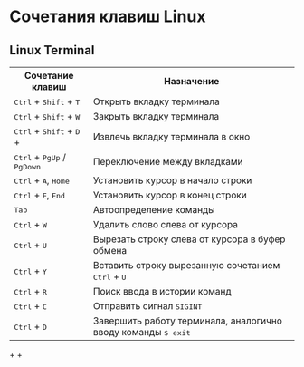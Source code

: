 # Сочетания клавиш Linux

## Linux Terminal

<table>
    <tr>
        <th>Сочетание клавиш</th>
        <th>Назначение</th>
    </tr>
    <tr>
        <td>
            <kbd>Ctrl</kbd> + 
            <kbd>Shift</kbd> + 
            <kbd>T</kbd>
        </td>
        <td>
            Открыть вкладку терминала
        </td>
    </tr>
    <tr>
        <td>
            <kbd>Ctrl</kbd> + 
            <kbd>Shift</kbd> + 
            <kbd>W</kbd>
        </td>
        <td>
            Закрыть вкладку терминала
        </td>
    </tr>
    <tr>
        <td>
            <kbd>Ctrl</kbd> +
            <kbd>Shift</kbd> +
            <kbd>D</kbd> +
        </td>
        <td>
            Извлечь вкладку терминала в окно
        </td>
    </tr>
    <tr>
        <td>
            <kbd>Ctrl</kbd> + 
            <kbd>PgUp</kbd> / 
            <kbd>PgDown</kbd>
        </td>
        <td>
            Переключение между вкладками
        </td>
    </tr>
    <tr>
        <td>
            <kbd>Ctrl</kbd> + 
            <kbd>A</kbd>, 
            <kbd>Home</kbd>
        </td>
        <td>
            Установить курсор в начало строки
        </td>
    </tr>
    <tr>
        <td>
            <kbd>Ctrl</kbd> + 
            <kbd>E</kbd>, 
            <kbd>End</kbd>
        </td>
        <td>
            Установить курсор в конец строки
        </td>
    </tr>
    <tr>
        <td>
            <kbd>Tab</kbd>
        </td>
        <td>
            Автоопределение команды
        </td>
    </tr>
    <tr>
        <td>
            <kbd>Ctrl</kbd> + 
            <kbd>W</kbd>
        </td>
        <td>
            Удалить слово слева от курсора
        </td>
    </tr>
    <tr>
        <td>
            <kbd>Ctrl</kbd> + 
            <kbd>U</kbd>
        </td>
        <td>
            Вырезать строку слева от курсора в буфер обмена
        </td>
    </tr>
    <tr>
        <td>
            <kbd>Ctrl</kbd> + 
            <kbd>Y</kbd>
        </td>
        <td>
            Вставить строку вырезанную сочетанием <kbd>Ctrl</kbd> + <kbd>U</kbd>
        </td>
    </tr>
    <tr>
        <td>
            <kbd>Ctrl</kbd> + 
            <kbd>R</kbd>
        </td>
        <td>
            Поиск ввода в истории команд
        </td>
    </tr>
    <tr>
        <td>
            <kbd>Ctrl</kbd> + 
            <kbd>C</kbd>
        </td>
        <td>
            Отправить сигнал <kbd>SIGINT</kbd>
        </td>
    </tr>
    <tr>
        <td>
            <kbd>Ctrl</kbd> + 
            <kbd>D</kbd>
        </td>
        <td>
            Завершить работу терминала, аналогично вводу команды <kbd>$ exit</kbd>
        </td>
    </tr>
</table>


<kbd></kbd> + <kbd></kbd> + <kbd></kbd>